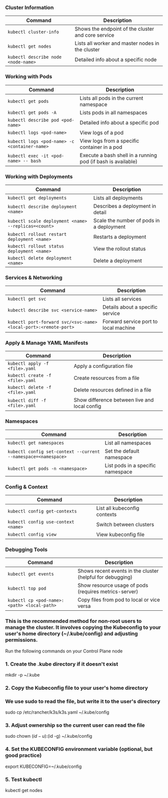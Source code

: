 ### Cluster Information
| Command | Description |
| --------------------------------- | -------------------------------------------------- |
| `kubectl cluster-info`              | Shows the endpoint of the cluster and core service |
| `kubectl get nodes`                 | Lists all worker and master nodes in the cluster   |
| `kubectl describe node <node-name>` | Detailed info about a specific node                |

### Working with Pods
| Command | Description |
| ---------------------------------------------------------- | ------------------------------------------------------------ |
| `kubectl get pods`                                           | Lists all pods in the current namespace                      | 
| `kubectl get pods -A`                                        | Lists pods in all namespaces                                 |
| `kubectl describe pod <pod-name>`                            | Detailed info about a specific pod                           |
| `kubectl logs <pod-name>`                                    | View logs of a pod                                           |
| `kubectl logs <pod-name> -c <container-name>`                | View logs from a specific container in a pod                 |
| `kubectl exec -it <pod-name> -- bash`	                       | Execute a bash shell in a running pod (if bash is available) |

### Working with Deployments
| Command                                            | Description                              |
| -------------------------------------------------- | ---------------------------------------- |
| `kubectl get deployments`                            | Lists all deployments                    |
| `kubectl describe deployment <name>`                 | Describes a deployment in detail         |
| `kubectl scale deployment <name> --replicas=<count>` | Scale the number of pods in a deployment |
| `kubectl rollout restart deployment <name>`          | Restarts a deployment                    |
| `kubectl rollout status deployment <name>`           | View the rollout status                  |
| `kubectl delete deployment <name>`                   | Delete a deployment                      |

### Services & Networking
| Command                                                        | Description                           |
| -------------------------------------------------------------- | ------------------------------------- |
| `kubectl get svc`                                                | Lists all services                    |
| `kubectl describe svc <service-name>`                            | Details about a specific service      |
| `kubectl port-forward svc/<svc-name> <local-port>:<remote-port>` | Forward service port to local machine |

### Apply & Manage YAML Manifests
| Command                       | Description                                   |
| ----------------------------- | --------------------------------------------- |
| `kubectl apply -f <file>.yaml`  | Apply a configuration file                    |
| `kubectl create -f <file>.yaml` | Create resources from a file                  |
| `kubectl delete -f <file>.yaml` | Delete resources defined in a file            |
| `kubectl diff -f <file>.yaml`   | Show difference between live and local config |

### Namespaces
| Command                                                      | Description                       |
| -------------------------------------------------------------| --------------------------------- |
| `kubectl get namespaces`                                       | List all namespaces               |
| `kubectl config set-context --current --namespace=<namespace>` | Set the default namespace         |
| `kubectl get pods -n <namespace>`                              | List pods in a specific namespace |

### Config & Context
| Command                           | Description                  |
| --------------------------------- | ---------------------------- |
| `kubectl config get-contexts`       | List all kubeconfig contexts |
| `kubectl config use-context <name>` | Switch between clusters      |
| `kubectl config view`               | View kubeconfig file         |

### Debugging Tools
| Command                                   | Description                                                |
| ----------------------------------------- | ---------------------------------------------------------- |
| `kubectl get events`                        | Shows recent events in the cluster (helpful for debugging) |
| `kubectl top pod`                           | Show resource usage of pods (requires metrics-server)      |
| `kubectl cp <pod-name>:<path> <local-path>` | Copy files from pod to local or vice versa                 |

### This is the recommended method for non-root users to manage the cluster. It involves copying the Kubeconfig to your user's home directory (~/.kube/config) and adjusting permissions.

Run the following commands on your Control Plane node
### 1. Create the .kube directory if it doesn't exist
mkdir -p ~/.kube

### 2. Copy the Kubeconfig file to your user's home directory
###    We use sudo to read the file, but write it to the user's directory
sudo cp /etc/rancher/k3s/k3s.yaml ~/.kube/config

### 3. Adjust ownership so the current user can read the file
sudo chown $(id -u):$(id -g) ~/.kube/config

### 4. Set the KUBECONFIG environment variable (optional, but good practice)
export KUBECONFIG=~/.kube/config

### 5. Test kubectl
kubectl get nodes
